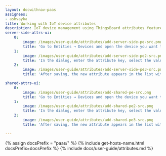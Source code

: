 ```yaml
---
layout: docwithnav-paas
assignees:
- ashvayka
title: Working with IoT device attributes
description: IoT device management using ThingsBoard attributes feature 
server-side-attrs-ui:
    0:
        image: /images/user-guide/attributes/add-server-side-pe-src.png
        title: 'Go to Entities → Devices and open the device you want to edit by clicking its row. In the device details, open the "Attributes" tab, select the "Server attributes" scope, and click the "+" icon to add a new attribute.'
    1:
        image: /images/user-guide/attributes/add-server-side-pe2-src.png
        title: 'In the dialog, enter the attribute key, select the value type (for example, String), and provide a value.'
    2:
        image: /images/user-guide/attributes/add-server-side-pe3-src.png
        title: 'After saving, the new attribute appears in the list with its key, value, and last update time. Sort using "Last update time" to quickly locate the newly created attribute.'

shared-attrs-ui:
    0:
        image: /images/user-guide/attributes/add-shared-pe-src.png
        title: 'Go to Entities → Devices and open the device you want to edit by clicking its row. In the device details, open the "Attributes" tab, select the "Shared attributes" scope, and click the "+" icon to add a new attribute.'
    1:
        image: /images/user-guide/attributes/add-shared-pe2-src.png
        title: 'In the dialog, enter the attribute key, select the value type (for example, Double), and provide a value.'
    2:
        image: /images/user-guide/attributes/add-shared-pe3-src.png
        title: 'After saving, the new attribute appears in the list with its key, value, and last update time.'

---
```


{% assign docsPrefix = "paas/" %}
{% include get-hosts-name.html docsPrefix=docsPrefix %}
{% include docs/user-guide/attributes.md %}
